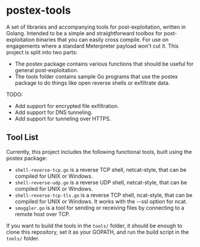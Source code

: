 # postex-tools

A set of libraries and accompanying tools for post-exploitation, written in Golang. Intended to be a simple and straightforward toolbox for post-exploitation binaries that you can easily cross compile. For use on engagements where a standard Meterpreter payload won't cut it. This project is split into two parts:

- The postex package contains various functions that should be useful for general post-exploitation.
- The tools folder contains sample Go programs that use the postex package to do things like open reverse shells or exfiltrate data.

TODO:

- Add support for encrypted file exfiltration.
- Add support for DNS tunneling.
- Add support for tunneling over HTTPS.

## Tool List

Currently, this project includes the following functional tools, built using the postex package:

- `shell-reverse-tcp.go` is a reverse TCP shell, netcat-style, that can be compiled for UNIX or Windows.
- `shell-reverse-udp.go` is a reverse UDP shell, netcat-style, that can be compiled for UNIX or Windows.
- `shell-reverse-tcp-tls.go` is a reverse TCP shell, ncat-style, that can be compiled for UNIX or Windows. It works with the --ssl option for ncat.
- `smuggler.go` is a tool for sending or receiving files by connecting to a remote host over TCP.

If you want to build the tools in the `tools/` folder, it should be enough to clone this repository, set it as your GOPATH, and run the build script in the `tools/` folder.
